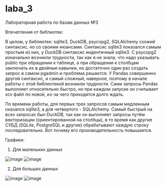 # laba_3
Лабораторная работа по базам данных №3

Впечатления от библиотек:

В целом, у библиотек: sqlite3, DuckDB, psycopg2, SQLAlchemy схожий синтаксис, но со своими нюансами. Синтаксис sqlite3 показался самым простым из них, у DuckDB синтаксис индентичный sqlite3. С psycopg2 изначально возникли трудности, так как я не знала, что надо указывать public при обращении к таблице, а при обращении к столбцам заключать их в двойные кавычки, но достаточно один раз создать запрос в самом pgadmin и проблема решается. У Pandas совершенно другой синтаксис, и самый сложный, наверное, поэтому в начале работы с этой библиотекой возникли трудности. Сами запросы Pandas выполняет относительно быстро, но при каждом запуске он считывает scv файл по новой, из-за чего приходится долго ждать.

По времени работы, для первых трех запросов самым медленным оказался sqlite3, а для четвертого - SQLAlchemy. Самый быстрый на всех запросах был DuckDB, так как он выполняет запросы путём векторизации (ориентированной на столбцы), в то время как другие СУБД (SQLite, PostgreSQL и другие) обрабатывают каждую строку последовательно. Вот почему его производительность повышается.

Графики:

1) Для маленьких данных

![image](https://github.com/rolik00/laba_3/assets/148611487/dede7e0b-38da-4045-8f73-a6908604787e)
![image](https://github.com/rolik00/laba_3/assets/148611487/c5bf8ad0-7475-4583-9aab-35b74b9c262e)

2) Для больших данных

![image](https://github.com/rolik00/laba_3/assets/148611487/d619d461-baba-4d64-a995-4134aca35cae)
![image](https://github.com/rolik00/laba_3/assets/148611487/f8b42eb4-7d6b-476b-a31c-d1d434048cf4)
